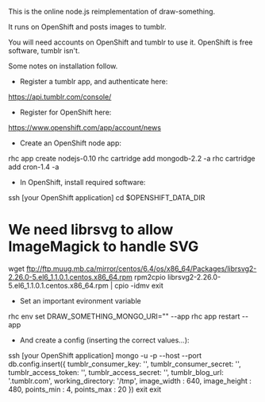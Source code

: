 This is the online node.js reimplementation of draw-something.

It runs on OpenShift and posts images to tumblr. 

You will need accounts on OpenShift and tumblr to use it.
OpenShift is free software, tumblr isn't.

Some notes on installation follow.


* Register a tumblr app, and authenticate here:

https://api.tumblr.com/console/


* Register for OpenShift here:

https://www.openshift.com/app/account/news


* Create an OpenShift node app:

rhc app create <appname> nodejs-0.10
rhc cartridge add mongodb-2.2 -a <appname>
rhc cartridge add cron-1.4 -a <appname>


* In OpenShift, install required software:

ssh [your OpenShift application]
cd $OPENSHIFT_DATA_DIR
# We need librsvg to allow ImageMagick to handle SVG
wget ftp://ftp.muug.mb.ca/mirror/centos/6.4/os/x86_64/Packages/librsvg2-2.26.0-5.el6_1.1.0.1.centos.x86_64.rpm
rpm2cpio librsvg2-2.26.0-5.el6_1.1.0.1.centos.x86_64.rpm | cpio -idmv
exit


* Set an important evironment variable

rhc env set DRAW_SOMETHING_MONGO_URI="<db-uri>" --app <appname>
rhc app restart --app <appname>


* And create a config (inserting the correct values...):

ssh [your OpenShift application]
mongo -u <username> -p <password> --host <host-ip> --port <port> <db-name>
db.config.insert({
  tumblr_consumer_key: '',
  tumblr_consumer_secret: '',
  tumblr_access_token: '',
  tumblr_access_secret: '',
  tumblr_blog_url: '.tumblr.com',
  working_directory: '/tmp',
  image_width : 640,
  image_height : 480,
  points_min : 4, 
  points_max : 20
})
exit
exit

